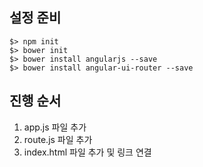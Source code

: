 ## 설정 준비

    $> npm init
    $> bower init
    $> bower install angularjs --save
    $> bower install angular-ui-router --save

## 진행 순서
 
 1. app.js 파일 추가
 2. route.js 파일 추가
 3. index.html 파일 추가 및 링크 연결 